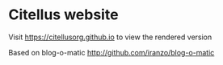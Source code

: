 # Citellus website

Visit <https://citellusorg.github.io> to view the rendered version

Based on blog-o-matic <http://github.com/iranzo/blog-o-matic>
